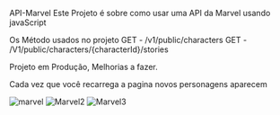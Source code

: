 API-Marvel
Este Projeto é sobre como usar uma API da Marvel usando javaScript

Os Método usados no projeto
GET - /v1/public/characters
GET - /V1/public/characters/{characterId}/stories

Projeto em Produção, Melhorias a fazer.

Cada vez que você recarrega a pagina novos personagens aparecem

![marvel](https://user-images.githubusercontent.com/105837280/175394786-370836a1-3d0e-484a-9833-4375a5c5012e.png)
![Marvel2](https://user-images.githubusercontent.com/105837280/175394594-cd7561f3-20e8-476c-9bc6-dc36ddd1a0fa.png)
![Marvel3](https://user-images.githubusercontent.com/105837280/175394616-383f7caf-9965-4eac-b82e-386e0e74c70e.png)
